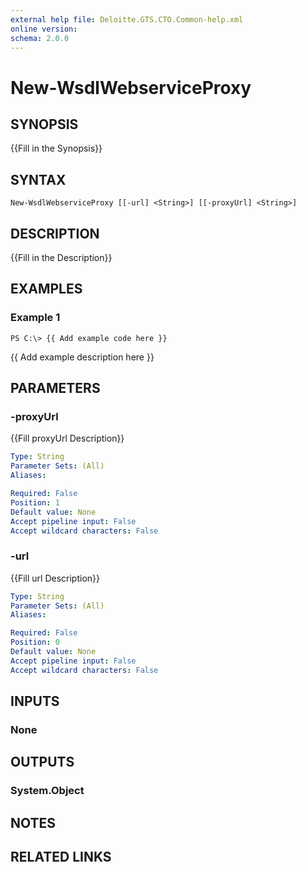 ```yaml
---
external help file: Deloitte.GTS.CTO.Common-help.xml
online version: 
schema: 2.0.0
---
```


# New-WsdlWebserviceProxy

## SYNOPSIS
{{Fill in the Synopsis}}

## SYNTAX

```
New-WsdlWebserviceProxy [[-url] <String>] [[-proxyUrl] <String>]
```

## DESCRIPTION
{{Fill in the Description}}

## EXAMPLES

### Example 1
```
PS C:\> {{ Add example code here }}
```

{{ Add example description here }}

## PARAMETERS

### -proxyUrl
{{Fill proxyUrl Description}}

```yaml
Type: String
Parameter Sets: (All)
Aliases: 

Required: False
Position: 1
Default value: None
Accept pipeline input: False
Accept wildcard characters: False
```

### -url
{{Fill url Description}}

```yaml
Type: String
Parameter Sets: (All)
Aliases: 

Required: False
Position: 0
Default value: None
Accept pipeline input: False
Accept wildcard characters: False
```

## INPUTS

### None


## OUTPUTS

### System.Object

## NOTES

## RELATED LINKS

